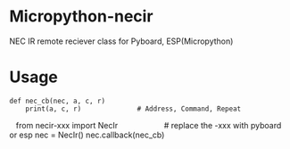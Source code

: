 # Micropython-necir
NEC IR remote reciever class for Pyboard, ESP(Micropython)

# Usage 
    def nec_cb(nec, a, c, r)
        print(a, c, r)				# Address, Command, Repeat


    from necir-xxx import NecIr                     # replace the -xxx with pyboard or esp
    nec = NecIr()
    nec.callback(nec_cb)

